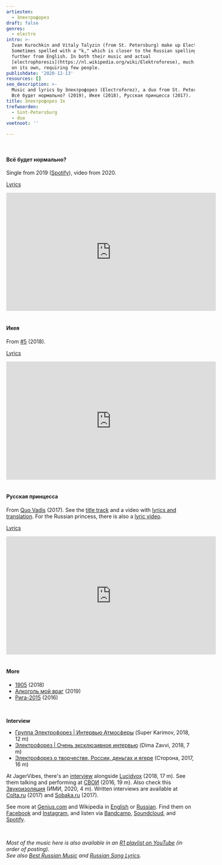 ```yaml
---
artiesten:
  - Электрофорез
draft: false
genres:
  - electro
intro: >-
  Ivan Kurochkin and Vitaly Talyzin (from St. Petersburg) make up Electroforez.
  Sometimes spelled with a "k," which is closer to the Russian spelling but
  further from English. In both their music and actual
  [electrophoresis](https://nl.wikipedia.org/wiki/Elektroforese), much happens
  on its own, requiring few people.
publishdate: '2020-12-13'
resources: []
seo_description: >-
  Music and lyrics by Электрофорез (Electroforez), a duo from St. Petersburg:
  Всё будет нормально? (2019), Икея (2018), Русская принцесса (2017).
title: Электрофорез 3x
trefwoorden:
  - Sint-Petersburg
  - duo
voetnoot: ''

---
```


<br/>

#### Всё будет нормально?

Single from 2019 ([Spotify](https://open.spotify.com/track/1jVbqA0AeMxjp2iuUkSh0a?si=DxfV1cE-Q52u2U36JpXvVA)), video from 2020.

[Lyrics](https://on-hit.ru/texts/jelektroforez-vse-budet-normalno/)


<iframe width="560" height="315" src="https://www.youtube.com/embed/9EVXs6TNj_4" frameborder="0" allow="accelerometer; autoplay; clipboard-write; encrypted-media; gyroscope; picture-in-picture" allowfullscreen></iframe>

<br/>

<br/>

#### Икея

From [#5](https://open.spotify.com/album/410veCplIqaM4zpBGF2wuD?si=6zCNdVMVSP6d8qekVenMaA) (2018).

[Lyrics](https://genius.com/Electroforez-ikea-lyrics)


<iframe width="560" height="315" src="https://www.youtube.com/embed/3i-RnBjJlIE" frameborder="0" allow="accelerometer; autoplay; clipboard-write; encrypted-media; gyroscope; picture-in-picture" allowfullscreen></iframe>

<br/>

<br/>

#### Русская принцесса

From [Quo Vadis](https://open.spotify.com/album/12xcdsOGrXrOAxYk9oDaPc?si=7Iby3ps9TzCe7gNSNh72pw) (2017). See the [title track](https://youtu.be/f5NRP01G0js) and a video with [lyrics and translation](https://youtu.be/dHgMhcaB8uU). For the Russian princess, there is also a [lyric video](https://youtu.be/P2xLSQEBgD0).

[Lyrics](https://genius.com/Electroforez-la-princesse-russe-lyrics)


<iframe width="560" height="315" src="https://www.youtube.com/embed/cryYrzg-hjg" frameborder="0" allow="accelerometer; autoplay; clipboard-write; encrypted-media; gyroscope; picture-in-picture" allowfullscreen></iframe>

<br/>

<br/>

#### More

- [1905](https://youtu.be/wTYSQC3mDvU) (2018)
- [Алкоголь мой враг](https://youtu.be/xIpYp67XXNk) (2019)
- [Рига-2015](https://youtu.be/20Fj8PJhLhk) (2016)

<br/>

**Interview**

- [Группа Электрофорез | Интервью Атмосферы](https://youtu.be/5DZPlJ3_thU) (Super Karimov, 2018, 12 m)
- [Электрофорез | Очень эксклюзивное интервью](https://youtu.be/HHJMjErag4k) (Dima Zavvi, 2018, 7 m)
- [Электрофорез о творчестве, России, деньгах и ягере](https://youtu.be/sXVhZzzbMsk) (Сторона, 2017, 16 m)

At JagerVibes, there's an [interview](https://youtu.be/7SLpOPP8u70) alongside [Lucidvox](https://rusland1.nl/en/muziek/20200728-lucidvox-3x/) (2018, 17 m). See them talking and performing at [СВОИ](https://youtu.be/FKfZ6nl9IdE) (2016, 19 m). Also check this [Звукоизоляция](https://youtu.be/z1uNd4hX4Ao) (ИМИ, 2020, 4 m). Written interviews are available at [Colta.ru](https://www.colta.ru/articles/music_modern/15536-elektroforez-my-pokolenie-sytyh-lyudey) (2017) and [Sobaka.ru](https://www.sobaka.ru/belgorod/photo/heroes/62974) (2017).

See more at [Genius.com](https://genius.com/artists/Electroforez) and Wikipedia in [English](https://en.wikipedia.org/wiki/Elektroforez) or [Russian](https://ru.wikipedia.org/wiki/%D0%AD%D0%BB%D0%B5%D0%BA%D1%82%D1%80%D0%BE%D1%84%D0%BE%D1%80%D0%B5%D0%B7_(%D0%B3%D1%80%D1%83%D0%BF%D0%BF%D0%B0)). Find them on [Facebook](https://www.facebook.com/Electroforez/) and [Instagram](https://www.instagram.com/electroforez/), and listen via [Bandcamp](https://electroforez.bandcamp.com/), [Soundcloud](https://soundcloud.com/electroforez), and [Spotify](https://open.spotify.com/artist/2xZHADRPl17tm8FPthebhR?si=zoC4gH6VTJ66YP66SOkTVQ).

<br/>

*Most of the music here is also available in an [R1 playlist on YouTube](https://www.youtube.com/playlist?list=PLeE-zqOrSLhxfIpK2vuUJNCKSzyVBi0yM) (in order of posting).* <br/>
*See also [Best Russian Music](https://www.youtube.com/playlist?list=PLeE-zqOrSLhxTFYDvlwUu4hYby9DojwoD) and [Russian Song Lyrics](https://www.youtube.com/playlist?list=PLeE-zqOrSLhzkRCATzT8__oNifBChVHGK).*

